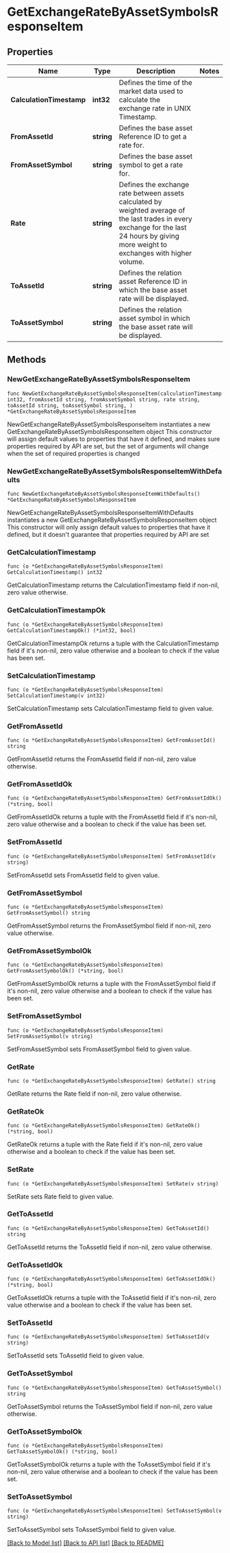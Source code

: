 # GetExchangeRateByAssetSymbolsResponseItem

## Properties

Name | Type | Description | Notes
------------ | ------------- | ------------- | -------------
**CalculationTimestamp** | **int32** | Defines the time of the market data used to calculate the exchange rate in UNIX Timestamp. | 
**FromAssetId** | **string** | Defines the base asset Reference ID to get a rate for. | 
**FromAssetSymbol** | **string** | Defines the base asset symbol to get a rate for. | 
**Rate** | **string** | Defines the exchange rate between assets calculated by weighted average of the last trades in every exchange for the last 24 hours by giving more weight to exchanges with higher volume. | 
**ToAssetId** | **string** | Defines the relation asset Reference ID in which the base asset rate will be displayed. | 
**ToAssetSymbol** | **string** | Defines the relation asset symbol in which the base asset rate will be displayed. | 

## Methods

### NewGetExchangeRateByAssetSymbolsResponseItem

`func NewGetExchangeRateByAssetSymbolsResponseItem(calculationTimestamp int32, fromAssetId string, fromAssetSymbol string, rate string, toAssetId string, toAssetSymbol string, ) *GetExchangeRateByAssetSymbolsResponseItem`

NewGetExchangeRateByAssetSymbolsResponseItem instantiates a new GetExchangeRateByAssetSymbolsResponseItem object
This constructor will assign default values to properties that have it defined,
and makes sure properties required by API are set, but the set of arguments
will change when the set of required properties is changed

### NewGetExchangeRateByAssetSymbolsResponseItemWithDefaults

`func NewGetExchangeRateByAssetSymbolsResponseItemWithDefaults() *GetExchangeRateByAssetSymbolsResponseItem`

NewGetExchangeRateByAssetSymbolsResponseItemWithDefaults instantiates a new GetExchangeRateByAssetSymbolsResponseItem object
This constructor will only assign default values to properties that have it defined,
but it doesn't guarantee that properties required by API are set

### GetCalculationTimestamp

`func (o *GetExchangeRateByAssetSymbolsResponseItem) GetCalculationTimestamp() int32`

GetCalculationTimestamp returns the CalculationTimestamp field if non-nil, zero value otherwise.

### GetCalculationTimestampOk

`func (o *GetExchangeRateByAssetSymbolsResponseItem) GetCalculationTimestampOk() (*int32, bool)`

GetCalculationTimestampOk returns a tuple with the CalculationTimestamp field if it's non-nil, zero value otherwise
and a boolean to check if the value has been set.

### SetCalculationTimestamp

`func (o *GetExchangeRateByAssetSymbolsResponseItem) SetCalculationTimestamp(v int32)`

SetCalculationTimestamp sets CalculationTimestamp field to given value.


### GetFromAssetId

`func (o *GetExchangeRateByAssetSymbolsResponseItem) GetFromAssetId() string`

GetFromAssetId returns the FromAssetId field if non-nil, zero value otherwise.

### GetFromAssetIdOk

`func (o *GetExchangeRateByAssetSymbolsResponseItem) GetFromAssetIdOk() (*string, bool)`

GetFromAssetIdOk returns a tuple with the FromAssetId field if it's non-nil, zero value otherwise
and a boolean to check if the value has been set.

### SetFromAssetId

`func (o *GetExchangeRateByAssetSymbolsResponseItem) SetFromAssetId(v string)`

SetFromAssetId sets FromAssetId field to given value.


### GetFromAssetSymbol

`func (o *GetExchangeRateByAssetSymbolsResponseItem) GetFromAssetSymbol() string`

GetFromAssetSymbol returns the FromAssetSymbol field if non-nil, zero value otherwise.

### GetFromAssetSymbolOk

`func (o *GetExchangeRateByAssetSymbolsResponseItem) GetFromAssetSymbolOk() (*string, bool)`

GetFromAssetSymbolOk returns a tuple with the FromAssetSymbol field if it's non-nil, zero value otherwise
and a boolean to check if the value has been set.

### SetFromAssetSymbol

`func (o *GetExchangeRateByAssetSymbolsResponseItem) SetFromAssetSymbol(v string)`

SetFromAssetSymbol sets FromAssetSymbol field to given value.


### GetRate

`func (o *GetExchangeRateByAssetSymbolsResponseItem) GetRate() string`

GetRate returns the Rate field if non-nil, zero value otherwise.

### GetRateOk

`func (o *GetExchangeRateByAssetSymbolsResponseItem) GetRateOk() (*string, bool)`

GetRateOk returns a tuple with the Rate field if it's non-nil, zero value otherwise
and a boolean to check if the value has been set.

### SetRate

`func (o *GetExchangeRateByAssetSymbolsResponseItem) SetRate(v string)`

SetRate sets Rate field to given value.


### GetToAssetId

`func (o *GetExchangeRateByAssetSymbolsResponseItem) GetToAssetId() string`

GetToAssetId returns the ToAssetId field if non-nil, zero value otherwise.

### GetToAssetIdOk

`func (o *GetExchangeRateByAssetSymbolsResponseItem) GetToAssetIdOk() (*string, bool)`

GetToAssetIdOk returns a tuple with the ToAssetId field if it's non-nil, zero value otherwise
and a boolean to check if the value has been set.

### SetToAssetId

`func (o *GetExchangeRateByAssetSymbolsResponseItem) SetToAssetId(v string)`

SetToAssetId sets ToAssetId field to given value.


### GetToAssetSymbol

`func (o *GetExchangeRateByAssetSymbolsResponseItem) GetToAssetSymbol() string`

GetToAssetSymbol returns the ToAssetSymbol field if non-nil, zero value otherwise.

### GetToAssetSymbolOk

`func (o *GetExchangeRateByAssetSymbolsResponseItem) GetToAssetSymbolOk() (*string, bool)`

GetToAssetSymbolOk returns a tuple with the ToAssetSymbol field if it's non-nil, zero value otherwise
and a boolean to check if the value has been set.

### SetToAssetSymbol

`func (o *GetExchangeRateByAssetSymbolsResponseItem) SetToAssetSymbol(v string)`

SetToAssetSymbol sets ToAssetSymbol field to given value.



[[Back to Model list]](../README.md#documentation-for-models) [[Back to API list]](../README.md#documentation-for-api-endpoints) [[Back to README]](../README.md)


